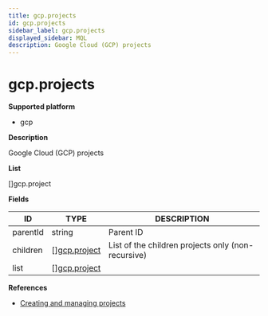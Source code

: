 ```yaml
---
title: gcp.projects
id: gcp.projects
sidebar_label: gcp.projects
displayed_sidebar: MQL
description: Google Cloud (GCP) projects
---
```


# gcp.projects

**Supported platform**

- gcp

**Description**

Google Cloud (GCP) projects

**List**

[]gcp.project

**Fields**

| ID       | TYPE                                    | DESCRIPTION                                        |
| -------- | --------------------------------------- | -------------------------------------------------- |
| parentId | string                                  | Parent ID                                          |
| children | &#91;&#93;[gcp.project](gcp.project.md) | List of the children projects only (non-recursive) |
| list     | &#91;&#93;[gcp.project](gcp.project.md) |                                                    |

**References**

- [Creating and managing projects](https://cloud.google.com/resource-manager/docs/creating-managing-projects)
